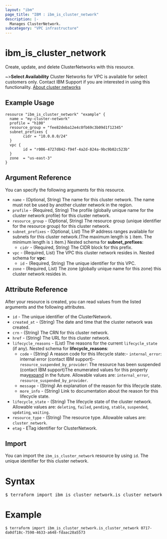 ```yaml
---
layout: "ibm"
page_title: "IBM : ibm_is_cluster_network"
description: |-
  Manages ClusterNetwork.
subcategory: "VPC infrastructure"
---
```


# ibm_is_cluster_network

Create, update, and delete ClusterNetworks with this resource.

~>**Select Availability** 
Cluster Networks for VPC is available for select customers only. Contact IBM Support if you are interested in using this functionality. [About cluster networks](https://cloud.ibm.com/docs/vpc?topic=vpc-about-cluster-network)

## Example Usage

```hcl
resource "ibm_is_cluster_network" "example" {
  name = "my-cluster-network"
  profile = "h100"
  resource_group = "fee82deba12e4c0fb69c3b09d1f12345"
  subnet_prefixes {
		cidr = "10.0.0.0/24"
  }
  vpc {
		id = "r006-4727d842-f94f-4a2d-824a-9bc9b02c523b"
  }
  zone  = "us-east-3"
}

```

## Argument Reference

You can specify the following arguments for this resource.

- `name` - (Optional, String) The name for this cluster network. The name must not be used by another cluster network in the region.
- `profile` - (Required, String) The profile (globally unique name for the cluster network profile) for this cluster network.
- `resource_group` - (Optional, String) The resource group (unique identifier for the resource group) for this cluster network.
- `subnet_prefixes` - (Optional, List) The IP address ranges available for subnets for this cluster network.(The maximum length is `1` item. The minimum length is `1` item.)
	Nested schema for **subnet_prefixes**:
	- `cidr` - (Required, String) The CIDR block for this prefix.
- `vpc` - (Required, List) The VPC this cluster network resides in.
	Nested schema for **vpc**:
	- `id` - (Required, String) The unique identifier for this VPC.
- `zone` - (Required, List)  The zone (globally unique name for this zone) this cluster network resides in.

## Attribute Reference

After your resource is created, you can read values from the listed arguments and the following attributes.

- `id` - The unique identifier of the ClusterNetwork.
- `created_at` - (String) The date and time that the cluster network was created.
- `crn` - (String) The CRN for this cluster network.
- `href` - (String) The URL for this cluster network.
- `lifecycle_reasons` - (List) The reasons for the current `lifecycle_state` (if any).
	Nested schema for **lifecycle_reasons**:
	- `code` - (String) A reason code for this lifecycle state:- `internal_error`: internal error (contact IBM support)- `resource_suspended_by_provider`: The resource has been suspended (contact IBM  support)The enumerated values for this property may[expand](https://cloud.ibm.com/apidocs/vpc#property-value-expansion) in the future. Allowable values are: `internal_error`, `resource_suspended_by_provider`.
	- `message` - (String) An explanation of the reason for this lifecycle state.
	- `more_info` - (String) Link to documentation about the reason for this lifecycle state.
- `lifecycle_state` - (String) The lifecycle state of the cluster network. Allowable values are: `deleting`, `failed`, `pending`, `stable`, `suspended`, `updating`, `waiting`.
- `resource_type` - (String) The resource type. Allowable values are: `cluster_network`.
- `etag` - ETag identifier for ClusterNetwork.

## Import

You can import the `ibm_is_cluster_network` resource by using `id`. The unique identifier for this cluster network.

# Syntax
<pre>
$ terraform import ibm_is_cluster_network.is_cluster_network &lt;id&gt;
</pre>

# Example
```
$ terraform import ibm_is_cluster_network.is_cluster_network 0717-da0df18c-7598-4633-a648-fdaac28a5573
```

